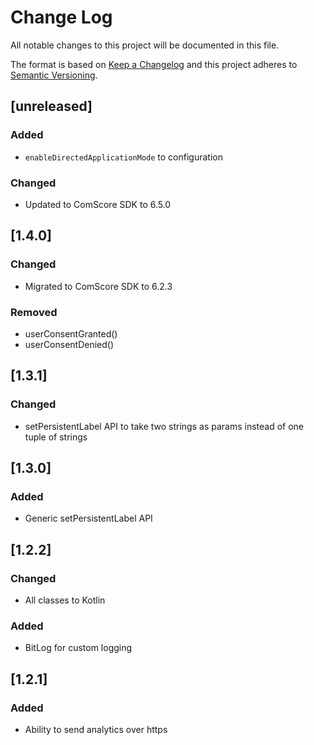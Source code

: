 # Change Log
All notable changes to this project will be documented in this file.

The format is based on [Keep a Changelog](http://keepachangelog.com/)
and this project adheres to [Semantic Versioning](http://semver.org/).

## [unreleased]

### Added
- `enableDirectedApplicationMode` to configuration

### Changed
- Updated to ComScore SDK to 6.5.0

## [1.4.0]

### Changed
- Migrated to ComScore SDK to 6.2.3

### Removed
- userConsentGranted()
- userConsentDenied()

## [1.3.1]

### Changed
- setPersistentLabel API to take two strings as params instead of one tuple of strings

## [1.3.0]

### Added
- Generic setPersistentLabel API

## [1.2.2]

### Changed
- All classes to Kotlin

### Added
- BitLog for custom logging

## [1.2.1]

### Added
- Ability to send analytics over https
